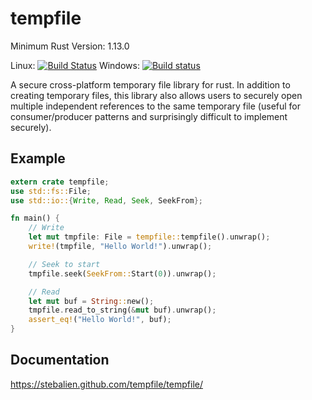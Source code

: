 tempfile
========

Minimum Rust Version: 1.13.0

Linux: [![Build Status](https://travis-ci.org/Stebalien/tempfile.svg?branch=master)](https://travis-ci.org/Stebalien/tempfile)
Windows: [![Build status](https://ci.appveyor.com/api/projects/status/5q00b8rvvg46i5tf/branch/master?svg=true)](https://ci.appveyor.com/project/Stebalien/tempfile/branch/master)

A secure cross-platform temporary file library for rust. In addition to creating
temporary files, this library also allows users to securely open multiple
independent references to the same temporary file (useful for consumer/producer
patterns and surprisingly difficult to implement securely).

Example
-------

```rust
extern crate tempfile;
use std::fs::File;
use std::io::{Write, Read, Seek, SeekFrom};

fn main() {
    // Write
    let mut tmpfile: File = tempfile::tempfile().unwrap();
    write!(tmpfile, "Hello World!").unwrap();

    // Seek to start
    tmpfile.seek(SeekFrom::Start(0)).unwrap();

    // Read
    let mut buf = String::new();
    tmpfile.read_to_string(&mut buf).unwrap();
    assert_eq!("Hello World!", buf);
}
```

Documentation
-------------

https://stebalien.github.com/tempfile/tempfile/
